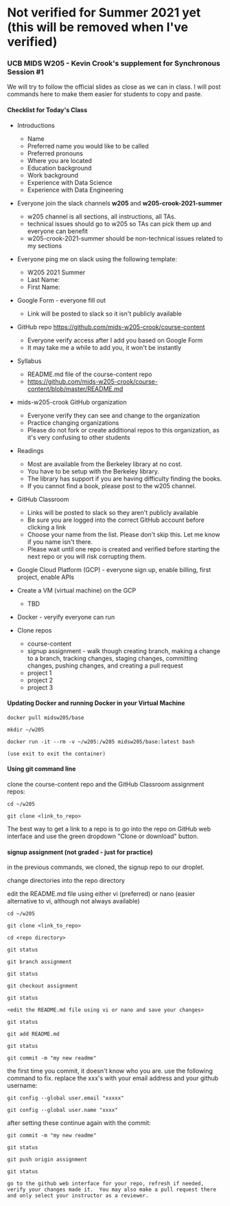 # Not verified for Summer 2021 yet (this will be removed when I've verified)

### UCB MIDS W205 - Kevin Crook's supplement for Synchronous Session #1

We will try to follow the official slides as close as we can in class.  I will post commands here to make them easier for students to copy and paste.

#### Checklist for Today's Class

- Introductions
  * Name
  * Preferred name you would like to be called
  * Preferred pronouns
  * Where you are located
  * Education background
  * Work background
  * Experience with Data Science
  * Experience with Data Engineering

- Everyone join the slack channels **w205** and **w205-crook-2021-summer**
  * w205 channel is all sections, all instructions, all TAs.  
  * technical issues should go to w205 so TAs can pick them up and everyone can benefit
  * w205-crook-2021-summer should be non-technical issues related to my sections

- Everyone ping me on slack using the following template:
  * W205 2021 Summer
  * Last Name:
  * First Name:
  
- Google Form - everyone fill out
  * Link will be posted to slack so it isn't publicly available

- GitHub repo https://github.com/mids-w205-crook/course-content 
  * Everyone verify access after I add you based on Google Form
  * It may take me a while to add you, it won't be instantly

- Syllabus 
  * README.md file of the course-content repo
  * https://github.com/mids-w205-crook/course-content/blob/master/README.md

- mids-w205-crook GitHub organization
  * Everyone verify they can see and change to the organization
  * Practice changing organizations
  * Please do not fork or create additional repos to this organization, as it's very confusing to other students

- Readings
  * Most are available from the Berkeley library at no cost.
  * You have to be setup with the Berkeley library. 
  * The library has support if you are having difficulty finding the books.
  * If you cannot find a book, please post to the w205 channel.

- GitHub Classroom
  * Links will be posted to slack so they aren't publicly available
  * Be sure you are logged into the correct GitHub account before clicking a link
  * Choose your name from the list.  Please don't skip this.  Let me know if you name isn't there.
  * Please wait until one repo is created and verified before starting the next repo or you will risk corrupting them.

- Google Cloud Platform (GCP) - everyone sign up, enable billing, first project, enable APIs

- Create a VM (virtual machine) on the GCP 
  * TBD
  
- Docker - veryify everyone can run
  
- Clone repos
  * course-content
  * signup assignment - walk though creating branch, making a change to a branch, tracking changes, staging changes, committing changes, pushing changes, and creating a pull request
  * project 1
  * project 2
  * project 3
  


#### Updating Docker and running Docker in your Virtual Machine

```
docker pull midsw205/base

mkdir ~/w205

docker run -it --rm -v ~/w205:/w205 midsw205/base:latest bash

(use exit to exit the container)
```

#### Using git command line

clone the course-content repo and the GitHub Classroom assignment repos:

```
cd ~/w205

git clone <link_to_repo>
```

The best way to get a link to a repo is to go into the repo on GitHub web interface and use the green dropdown "Clone or download" button.

#### signup assignment (not graded - just for practice)

in the previous commands, we cloned, the signup repo to our droplet.

change directories into the repo directory

edit the README.md file using either vi (preferred) or nano (easier alternative to vi, although not always available)

```
cd ~/w205

git clone <link_to_repo>

cd <repo directory>

git status

git branch assignment

git status

git checkout assignment

git status

<edit the README.md file using vi or nano and save your changes>

git status

git add README.md

git status

git commit -m "my new readme"
```

the first time you commit, it doesn't know who you are.  use the following command to fix.  replace the xxx's with your email address and your github username:

```
git config --global user.email "xxxxx"

git config --global user.name "xxxx"
```

after setting these continue again with the commit:

```
git commit -m "my new readme"

git status

git push origin assignment

git status

go to the github web interface for your repo, refresh if needed, verify your changes made it.  You may also make a pull request there and only select your instructor as a reviewer.
```
